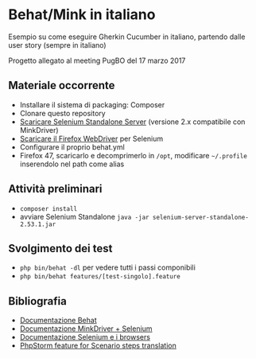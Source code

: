 # Behat/Mink in italiano
Esempio su come eseguire Gherkin Cucumber in italiano, partendo dalle user story (sempre in italiano)

Progetto allegato al meeting PugBO del 17 marzo 2017
## Materiale occorrente

- Installare il sistema di packaging: Composer
- Clonare questo repository
- [Scaricare Selenium Standalone Server](http://selenium-release.storage.googleapis.com/index.html?path=2.53/) (versione 2.x compatibile con MinkDriver)
- [Scaricare il Firefox WebDriver](https://github.com/mozilla/geckodriver/releases/) per Selenium
- Configurare il proprio behat.yml
- Firefox 47, scaricarlo e decomprimerlo in `/opt`, modificare `~/.profile` inserendolo nel path come alias

## Attività preliminari

- `composer install`
- avviare Selenium Standalone `java -jar selenium-server-standalone-2.53.1.jar`

## Svolgimento dei test

- `php bin/behat -dl` per vedere tutti i passi componibili
- `php bin/behat features/[test-singolo].feature`

## Bibliografia

- [Documentazione Behat](http://behat.org/en/latest/guides.html)
- [Documentazione MinkDriver + Selenium](http://mink.behat.org/en/latest/drivers/selenium2.html)
- [Documentazione Selenium e i browsers](http://www.seleniumhq.org/about/platforms.jsp#browsers)
- [PhpStorm feature for Scenario steps translation](https://twitter.com/tassoman/status/809396676364562433)
